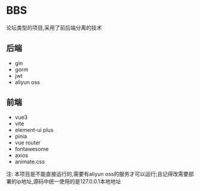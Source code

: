 # BBS
论坛类型的项目,采用了前后端分离的技术
## 后端
- gin
- gorm
- jwt
- aliyun oss
## 前端
- vue3
- vite
- element-ui plus 
- pinia 
- vue router 
- fontawesome 
- axios 
- animate.css

注: 本项目是不能直接运行的,需要有aliyun oss的服务才可以运行;且记得改需要部署的ip地址,源码中统一使用的是127.0.0.1本地地址